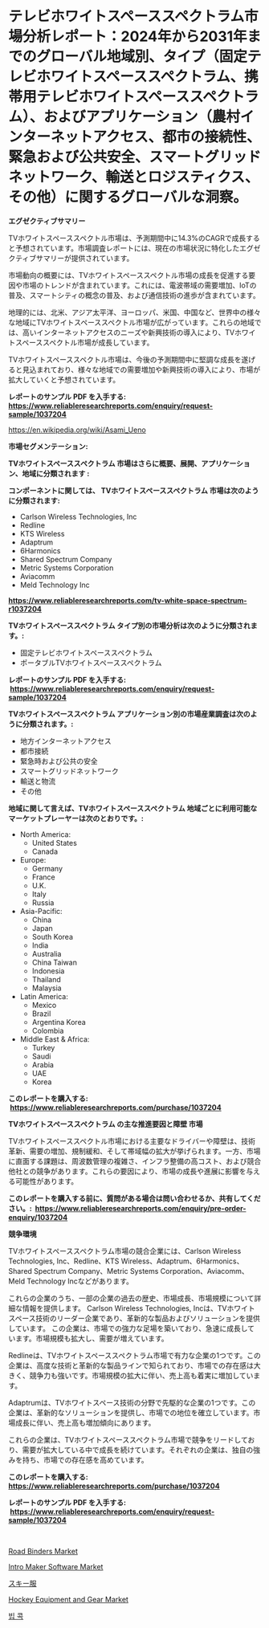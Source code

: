 <p><h1>テレビホワイトスペーススペクトラム市場分析レポート：2024年から2031年までのグローバル地域別、タイプ（固定テレビホワイトスペーススペクトラム、携帯用テレビホワイトスペーススペクトラム）、およびアプリケーション（農村インターネットアクセス、都市の接続性、緊急および公共安全、スマートグリッドネットワーク、輸送とロジスティクス、その他）に関するグローバルな洞察。</h1></p><p><strong>エグゼクティブサマリー</strong></p>
<p><p>TVホワイトスペーススペクトル市場は、予測期間中に14.3%のCAGRで成長すると予想されています。市場調査レポートには、現在の市場状況に特化したエグゼクティブサマリーが提供されています。</p><p>市場動向の概要には、TVホワイトスペーススペクトル市場の成長を促進する要因や市場のトレンドが含まれています。これには、電波帯域の需要増加、IoTの普及、スマートシティの概念の普及、および通信技術の進歩が含まれています。</p><p>地理的には、北米、アジア太平洋、ヨーロッパ、米国、中国など、世界中の様々な地域にTVホワイトスペーススペクトル市場が広がっています。これらの地域では、高いインターネットアクセスのニーズや新興技術の導入により、TVホワイトスペーススペクトル市場が成長しています。</p><p>TVホワイトスペーススペクトル市場は、今後の予測期間中に堅調な成長を遂げると見込まれており、様々な地域での需要増加や新興技術の導入により、市場が拡大していくと予想されています。</p></p>
<p><strong>レポートのサンプル PDF を入手する: <a href="https://www.reliableresearchreports.com/enquiry/request-sample/1037204">https://www.reliableresearchreports.com/enquiry/request-sample/1037204</a></strong></p>
<p><a href="https://en.wikipedia.org/wiki/Asami_Ueno">https://en.wikipedia.org/wiki/Asami_Ueno</a></p>
<p><strong>市場セグメンテーション:</strong></p>
<p><strong> TVホワイトスペーススペクトラム 市場はさらに概要、展開、アプリケーション、地域に分類されます :</strong></p>
<p><strong>コンポーネントに関しては、 TVホワイトスペーススペクトラム 市場は次のように分類されます: &nbsp;</strong></p>
<p><ul><li>Carlson Wireless Technologies, Inc</li><li>Redline</li><li>KTS Wireless</li><li>Adaptrum</li><li>6Harmonics</li><li>Shared Spectrum Company</li><li>Metric Systems Corporation</li><li>Aviacomm</li><li>Meld Technology Inc</li></ul></p>
<p><strong><a href="https://www.reliableresearchreports.com/tv-white-space-spectrum-r1037204">https://www.reliableresearchreports.com/tv-white-space-spectrum-r1037204</a></strong></p>
<p><strong> TVホワイトスペーススペクトラム タイプ別の市場分析は次のように分類されます。:</strong></p>
<p><ul><li>固定テレビホワイトスペーススペクトラム</li><li>ポータブルTVホワイトスペーススペクトラム</li></ul></p>
<p><strong>レポートのサンプル PDF を入手する: &nbsp;<a href="https://www.reliableresearchreports.com/enquiry/request-sample/1037204">https://www.reliableresearchreports.com/enquiry/request-sample/1037204</a></strong></p>
<p><strong> TVホワイトスペーススペクトラム アプリケーション別の市場産業調査は次のように分類されます。:</strong></p>
<p><ul><li>地方インターネットアクセス</li><li>都市接続</li><li>緊急時および公共の安全</li><li>スマートグリッドネットワーク</li><li>輸送と物流</li><li>その他</li></ul></p>
<p><strong>地域に関して言えば、TVホワイトスペーススペクトラム 地域ごとに利用可能なマーケットプレーヤーは次のとおりです。:</strong></p>
<p><ul>
    <li>
        North America:
        <ul>
            <li>United States</li>
            <li>Canada</li>
        </ul>
    </li>
    <li>
        Europe:
        <ul>
            <li>Germany</li>
            <li>France</li>
            <li>U.K.</li>
            <li>Italy</li>
            <li>Russia</li>
        </ul>
    </li>
    <li>
        Asia-Pacific:
        <ul>
            <li>China</li>
            <li>Japan</li>
            <li>South Korea</li>
            <li>India</li>
            <li>Australia</li>
            <li>China Taiwan</li>
            <li>Indonesia</li>
            <li>Thailand</li>
            <li>Malaysia</li>
        </ul>
    </li>
    <li>
        Latin America:
        <ul>
            <li>Mexico</li>
            <li>Brazil</li>
            <li>Argentina Korea</li>
            <li>Colombia</li>
        </ul>
    </li>
    <li>
        Middle East & Africa:
        <ul>
            <li>Turkey</li>
            <li>Saudi</li>
            <li>Arabia</li>
            <li>UAE</li>
            <li>Korea</li>
        </ul>
    </li>
    </ul></p>
<p><strong>このレポートを購入する: &nbsp;<a href="https://www.reliableresearchreports.com/purchase/1037204">https://www.reliableresearchreports.com/purchase/1037204</a></strong></p>
<p><strong>TVホワイトスペーススペクトラム の主な推進要因と障壁 市場</strong></p>
<p><p>TVホワイトスペーススペクトル市場における主要なドライバーや障壁は、技術革新、需要の増加、規制緩和、そして帯域幅の拡大が挙げられます。一方、市場に直面する課題は、周波数管理の複雑さ、インフラ整備の高コスト、および競合他社との競争があります。これらの要因により、市場の成長や進展に影響を与える可能性があります。</p></p>
<p><strong>このレポートを購入する前に、質問がある場合は問い合わせるか、共有してください。:&nbsp; <a href="https://www.reliableresearchreports.com/enquiry/pre-order-enquiry/1037204">https://www.reliableresearchreports.com/enquiry/pre-order-enquiry/1037204</a></strong></p>
<p><strong>競争環境</strong></p>
<p><p>TVホワイトスペーススペクトラム市場の競合企業には、Carlson Wireless Technologies, Inc、Redline、KTS Wireless、Adaptrum、6Harmonics、Shared Spectrum Company、Metric Systems Corporation、Aviacomm、Meld Technology Incなどがあります。</p><p>これらの企業のうち、一部の企業の過去の歴史、市場成長、市場規模について詳細な情報を提供します。 Carlson Wireless Technologies, Incは、TVホワイトスペース技術のリーダー企業であり、革新的な製品およびソリューションを提供しています。 この企業は、市場での強力な足場を築いており、急速に成長しています。市場規模も拡大し、需要が増えています。</p><p>Redlineは、TVホワイトスペーススペクトラム市場で有力な企業の1つです。この企業は、高度な技術と革新的な製品ラインで知られており、市場での存在感は大きく、競争力も強いです。市場規模の拡大に伴い、売上高も着実に増加しています。</p><p>Adaptrumは、TVホワイトスペース技術の分野で先駆的な企業の1つです。この企業は、革新的なソリューションを提供し、市場での地位を確立しています。市場成長に伴い、売上高も増加傾向にあります。</p><p>これらの企業は、TVホワイトスペーススペクトラム市場で競争をリードしており、需要が拡大している中で成長を続けています。それぞれの企業は、独自の強みを持ち、市場での存在感を高めています。</p></p>
<p><strong>このレポートを購入する: &nbsp; <a href="https://www.reliableresearchreports.com/purchase/1037204">https://www.reliableresearchreports.com/purchase/1037204</a></strong></p>
<p><strong>レポートのサンプル PDF を入手する: &nbsp;<a href="https://www.reliableresearchreports.com/enquiry/request-sample/1037204">https://www.reliableresearchreports.com/enquiry/request-sample/1037204</a></strong><strong></strong></p>
<p>&nbsp;</p>
<p><p><a href="https://github.com/caylechardson65746/Market-Research-Report-List-1/blob/main/road-binders-market.md">Road Binders Market</a></p><p><a href="https://issuu.com/reportprime-2/docs/intro-maker-software-market-size-2030.pptx">Intro Maker Software Market</a></p><p><a href="https://github.com/RandallRunte2023/Market-Research-Report-List-2/blob/main/810409817264.md">スキー服</a></p><p><a href="https://medium.com/@elizbethsmithb208/hockey-equipment-and-gear-market-outlook-and-forecast-from-2024-to-2031-267d7162001c">Hockey Equipment and Gear Market</a></p><p><a href="https://github.com/LuckeyCorbin/Market-Research-Report-List-2/blob/main/368044624144.md">빕 콕</a></p></p>
